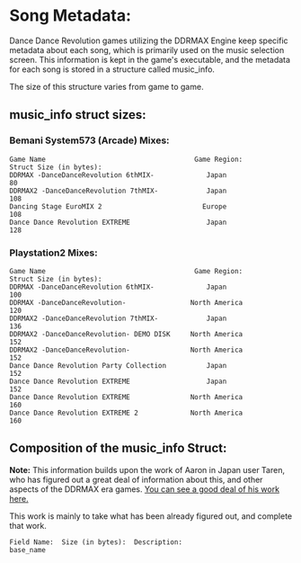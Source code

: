 # Song Metadata:
Dance Dance Revolution games utilizing the DDRMAX Engine keep specific metadata about each song, which is primarily used on the music selection screen.  This information is kept in the game's executable, and the metadata for each song is stored in a structure called music\_info.  

The size of this structure varies from game to game.

## music\_info struct sizes:
### Bemani System573 (Arcade) Mixes:
```
Game Name                                     Game Region:        Struct Size (in bytes):
DDRMAX -DanceDanceRevolution 6thMIX-             Japan                     80
DDRMAX2 -DanceDanceRevolution 7thMIX-            Japan                    108
Dancing Stage EuroMIX 2                         Europe                    108
Dance Dance Revolution EXTREME                   Japan                    128
```
### Playstation2 Mixes:
```
Game Name                                     Game Region:        Struct Size (in bytes):
DDRMAX -DanceDanceRevolution 6thMIX-             Japan                    100
DDRMAX -DanceDanceRevolution-                North America                120
DDRMAX2 -DanceDanceRevolution 7thMIX-            Japan                    136
DDRMAX2 -DanceDanceRevolution- DEMO DISK     North America                152
DDRMAX2 -DanceDanceRevolution-               North America                152
Dance Dance Revolution Party Collection          Japan                    152
Dance Dance Revolution EXTREME                   Japan                    152
Dance Dance Revolution EXTREME               North America                160
Dance Dance Revolution EXTREME 2             North America                160
```

## Composition of the music\_info Struct:
**Note:** This information builds upon the work of Aaron in Japan user Taren, who has figured out a great deal of information about this, and other aspects of the DDRMAX era games. [You can see a good deal of his work here.](http://aaronin.jp/boards/viewtopic.php?t=10509&highlight=iso)

This work is mainly to take what has been already figured out, and complete that work.

```
Field Name:  Size (in bytes):  Description:
base_name

```

